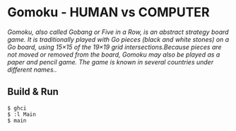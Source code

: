 Gomoku - HUMAN vs COMPUTER
=====

*Gomoku, also called Gobang or Five in a Row, is an abstract strategy board game. It is traditionally played with Go pieces (black and white stones) on a Go board, using 15×15 of the 19×19 grid intersections.Because pieces are not moved or removed from the board, Gomoku may also be played as a paper and pencil game. The game is known in several countries under different names..*

Build & Run
-----

	$ ghci 
	$ :l Main 
	$ main
